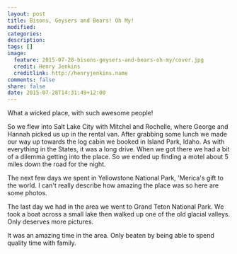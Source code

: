 ```yaml
---
layout: post
title: Bisons, Geysers and Bears! Oh My!
modified:
categories:
description:
tags: []
image:
  feature: 2015-07-28-bisons-geysers-and-bears-oh-my/cover.jpg
  credit: Henry Jenkins
  creditlink: http://henryjenkins.name
comments: false
share: false
date: 2015-07-28T14:31:49+12:00
---
```

What a wicked place, with such awesome people!

So we flew into Salt Lake City with Mitchel and Rochelle, where George and
Hannah picked us up in the rental van. After grabbing some lunch we made our
way up towards the log cabin we booked in Island Park, Idaho. As with
everything in the States, it was a long drive. When we got there we had a bit
of a dilemma getting into the place. So we ended up finding a motel about 5
miles down the road for the night.

The next few days we spent in Yellowstone National Park, 'Merica's gift to
the world. I can't really describe how amazing the place was so here are some
photos.

The last day we had in the area we went to Grand Teton National Park. We took a
boat across a small lake then walked up one of the old glacial valleys. Only
deserves more pictures.

It was an amazing time in the area. Only beaten by being able to spend quality
time with family.

<img src="/images/2015-07-28-bisons-geysers-and-bears-oh-my/IMG_20150723_133638_640px.jpg" alt="">

<img src="/images/2015-07-28-bisons-geysers-and-bears-oh-my/IMG_20150723_133830_640px.jpg" alt="">

<img src="/images/2015-07-28-bisons-geysers-and-bears-oh-my/IMG_20150723_143718_640px.jpg" alt="">

<img src="/images/2015-07-28-bisons-geysers-and-bears-oh-my/IMG_20150723_150731_640px.jpg" alt="">

<img src="/images/2015-07-28-bisons-geysers-and-bears-oh-my/IMG_20150723_151035_640px.jpg" alt="">

<img src="/images/2015-07-28-bisons-geysers-and-bears-oh-my/IMG_20150723_154916_640px.jpg" alt="">

<img src="/images/2015-07-28-bisons-geysers-and-bears-oh-my/IMG_20150723_161054_640px.jpg" alt="">

<img src="/images/2015-07-28-bisons-geysers-and-bears-oh-my/IMG_20150723_181937_640px.jpg" alt="">

<img src="/images/2015-07-28-bisons-geysers-and-bears-oh-my/IMG_20150723_182052~2_640px.jpg" alt="">

<img src="/images/2015-07-28-bisons-geysers-and-bears-oh-my/IMG_20150723_192023_640px.jpg" alt="">

<img src="/images/2015-07-28-bisons-geysers-and-bears-oh-my/IMG_20150723_200422_640px.jpg" alt="">

<img src="/images/2015-07-28-bisons-geysers-and-bears-oh-my/IMG_20150724_104509_640px.jpg" alt="">

<img src="/images/2015-07-28-bisons-geysers-and-bears-oh-my/IMG_20150724_114132_640px.jpg" alt="">

<img src="/images/2015-07-28-bisons-geysers-and-bears-oh-my/IMG_20150724_122134_640px.jpg" alt="">

<img src="/images/2015-07-28-bisons-geysers-and-bears-oh-my/IMG_20150724_124052_640px.jpg" alt="">

<img src="/images/2015-07-28-bisons-geysers-and-bears-oh-my/IMG_20150724_191031_640px.jpg" alt="">

<img src="/images/2015-07-28-bisons-geysers-and-bears-oh-my/IMG_20150724_192043_640px.jpg" alt="">

<img src="/images/2015-07-28-bisons-geysers-and-bears-oh-my/IMG_20150725_072842_640px.jpg" alt="">

<img src="/images/2015-07-28-bisons-geysers-and-bears-oh-my/IMG_20150725_085705_640px.jpg" alt="">

<img src="/images/2015-07-28-bisons-geysers-and-bears-oh-my/IMG_20150725_092821_640px.jpg" alt="">

<img src="/images/2015-07-28-bisons-geysers-and-bears-oh-my/IMG_20150725_134239_640px.jpg" alt="">
